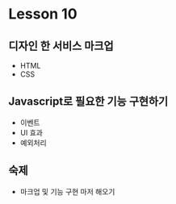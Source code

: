 # Lesson 10

## 디자인 한 서비스 마크업

- HTML
- CSS


## Javascript로 필요한 기능 구현하기

- 이벤트
- UI 효과
- 예외처리


## 숙제

- 마크업 및 기능 구현 마저 해오기
